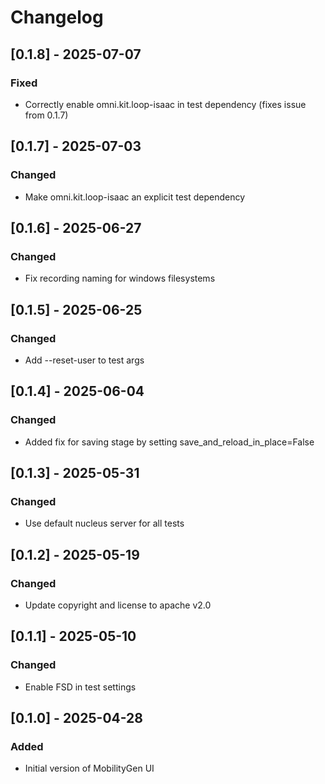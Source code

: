 # Changelog
## [0.1.8] - 2025-07-07
### Fixed
- Correctly enable omni.kit.loop-isaac in test dependency (fixes issue from 0.1.7)

## [0.1.7] - 2025-07-03
### Changed
- Make omni.kit.loop-isaac an explicit test dependency

## [0.1.6] - 2025-06-27
### Changed
- Fix recording naming for windows filesystems

## [0.1.5] - 2025-06-25
### Changed
- Add --reset-user to test args

## [0.1.4] - 2025-06-04
### Changed
- Added fix for saving stage by setting save_and_reload_in_place=False

## [0.1.3] - 2025-05-31
### Changed
- Use default nucleus server for all tests

## [0.1.2] - 2025-05-19
### Changed
- Update copyright and license to apache v2.0

## [0.1.1] - 2025-05-10
### Changed
- Enable FSD in test settings

## [0.1.0] - 2025-04-28
### Added
- Initial version of MobilityGen UI

